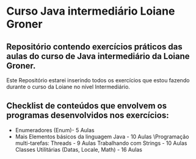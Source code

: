 # Curso Java intermediário Loiane Groner


## Repositório contendo exercícios práticos das aulas do curso de Java intermediário da Loiane Groner.

Este Repositório estarei inserindo todos os exercícios que estou fazendo durante o curso da Loiane no nível Intermediário.

## Checklist de conteúdos que envolvem os programas desenvolvidos nos exercícios:

* Enumeradores (Enum)- 5 Aulas
* Mais Elementos básicos da linguagem Java - 10 Aulas
\Programação multi-tarefas: Threads - 9 Aulas 
Trabalhando com Strings - 10 Aulas 
Classes Utilitárias (Datas, Locale, Math) - 16 Aulas 

